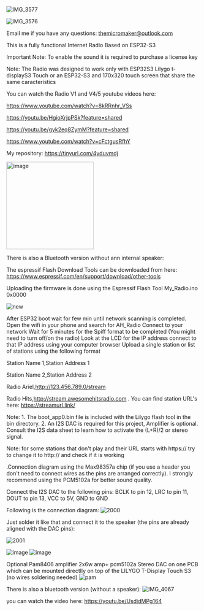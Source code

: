 


![IMG_3577](https://github.com/user-attachments/assets/19e128bc-b9b6-4e2b-bd15-aea5ab638663)

![IMG_3576](https://github.com/user-attachments/assets/ca0a1ff1-3cd8-4685-a9a8-28e3d01f89e3)

Email me if you have any questions: themicromaker@outlook.com

This is a fully functional Internet Radio Based on ESP32-S3

Important Note: To enable the sound it is required to purchase a license key

Note: The Radio was designed to work only with ESP32S3 Lilygo t-displayS3 Touch or an ESP32-S3 and 170x320 touch screen that share the same caracteristics


You can watch the Radio V1 and V4/5 youtube videos here:

https://www.youtube.com/watch?v=8kRRnhr_VSs

https://youtu.be/HgioXrjpPSk?feature=shared

https://youtu.be/gyk2eq8ZymM?feature=shared

https://www.youtube.com/watch?v=cFctgusRfhY

My repository: https://tinyurl.com/4yduvmdj

<img width="228" height="228" alt="image" src="https://github.com/user-attachments/assets/e6c9b7a2-3e71-4442-8183-ced2320a94c2" />

There is also a Bluetooth version without ann internal speaker:


The espressif Flash Download Tools can be downloaded from here:
https://www.espressif.com/en/support/download/other-tools

Uploading the firmware is done using the Espressif Flash Tool
My_Radio.ino  0x0000

![new](https://github.com/Arielhh/ESP32-Radio-Internet/assets/4849568/67354aed-3f15-427f-bfea-c4d8dc057027)


After ESP32 boot wait for few min until network scanning is completed.
Open the wifi in your phone and search for AH_Radio
Connect to your network
Wait for 5 minutes for the Spiff format to be completed
(You might need to turn off/on the radio) Look at the LCD for the IP address
connect to that IP address using your computer browser
Upload a single station or list of stations using the following format

Station Name 1,Station Address 1

Station Name 2,Station Address 2

Radio Ariel,http://123.456.789.0/stream

Radio Hits,http://stream.awesomehitsradio.com
.
You can find station URL's here: https://streamurl.link/

Note: 1. The boot_app0.bin file is included with the Lilygo flash tool in the bin directory.
      2. An I2S DAC is required for this project, Amplifier is optional.  Consult the I2S data sheet to learn how to activate the (L+R)/2 or stereo signal.  

Note: for some stations that don't play and their URL starts with https:// try to change it to http:// and check if it is working

.Connection diagram using the Max98357a chip (if you use a header you don't need to connect wires as the pins are arranged correctly). 
I strongly recommend using the PCM5102a for better sound quality.      
 
Connect the I2S DAC to the following pins: 
BCLK to pin 12, 
LRC to pin 11, 
DOUT to pin 13,
VCC to 5V,
GND to GND

Following is the connection diagram:
![2000](https://github.com/Arielhh/ESP32-Radio-Internet/assets/4849568/eb7a9487-50be-4602-b988-5af08c9675d4)

Just solder it like that and connect it to the speaker (the pins are already aligned with the DAC pins):


![2001](https://github.com/Arielhh/ESP32-Radio-Internet/assets/4849568/cfae9a96-6d9e-48fd-bd41-e1cd02ca62a5)


![image](https://github.com/Arielhh/ESP32-Radio-Internet/assets/4849568/d405b0ce-b7a1-45ff-980c-08a1a25e7c60)
![image](https://github.com/Arielhh/ESP32-Radio-Internet/assets/4849568/d6fd0191-0bdb-4603-8089-db5a063e00e1)

Optional Pam8406 amplifier 2x6w amp+ pcm5102a Stereo DAC on one PCB which can be mounted directlly on top of the LILYGO T-Display Touch S3 (no wires soldering needed)
![pam](https://github.com/user-attachments/assets/7c26c655-e0bc-49e2-af36-5a40c3ad6195)



There is also a bluetooth version (without a speaker):
![IMG_4067](https://github.com/user-attachments/assets/a20ece25-72aa-4b3f-93ca-11b82eedc690)

you can watch the video here:
https://youtu.be/UsdidMPg164
